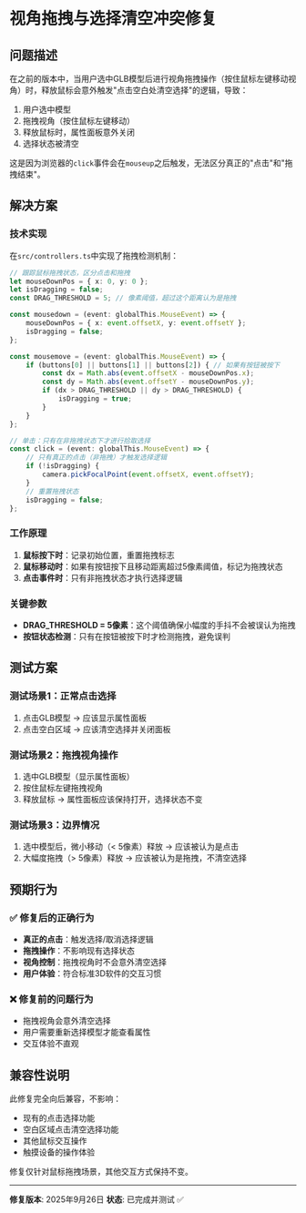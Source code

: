 # 视角拖拽与选择清空冲突修复

## 问题描述

在之前的版本中，当用户选中GLB模型后进行视角拖拽操作（按住鼠标左键移动视角）时，释放鼠标会意外触发"点击空白处清空选择"的逻辑，导致：

1. 用户选中模型
2. 拖拽视角（按住鼠标左键移动）
3. 释放鼠标时，属性面板意外关闭
4. 选择状态被清空

这是因为浏览器的`click`事件会在`mouseup`之后触发，无法区分真正的"点击"和"拖拽结束"。

## 解决方案

### 技术实现

在`src/controllers.ts`中实现了拖拽检测机制：

```typescript
// 跟踪鼠标拖拽状态，区分点击和拖拽
let mouseDownPos = { x: 0, y: 0 };
let isDragging = false;
const DRAG_THRESHOLD = 5; // 像素阈值，超过这个距离认为是拖拽

const mousedown = (event: globalThis.MouseEvent) => {
    mouseDownPos = { x: event.offsetX, y: event.offsetY };
    isDragging = false;
};

const mousemove = (event: globalThis.MouseEvent) => {
    if (buttons[0] || buttons[1] || buttons[2]) { // 如果有按钮被按下
        const dx = Math.abs(event.offsetX - mouseDownPos.x);
        const dy = Math.abs(event.offsetY - mouseDownPos.y);
        if (dx > DRAG_THRESHOLD || dy > DRAG_THRESHOLD) {
            isDragging = true;
        }
    }
};

// 单击：只有在非拖拽状态下才进行拾取选择
const click = (event: globalThis.MouseEvent) => {
    // 只有真正的点击（非拖拽）才触发选择逻辑
    if (!isDragging) {
        camera.pickFocalPoint(event.offsetX, event.offsetY);
    }
    // 重置拖拽状态
    isDragging = false;
};
```

### 工作原理

1. **鼠标按下时**：记录初始位置，重置拖拽标志
2. **鼠标移动时**：如果有按钮按下且移动距离超过5像素阈值，标记为拖拽状态
3. **点击事件时**：只有非拖拽状态才执行选择逻辑

### 关键参数

- **DRAG_THRESHOLD = 5像素**：这个阈值确保小幅度的手抖不会被误认为拖拽
- **按钮状态检测**：只有在按钮被按下时才检测拖拽，避免误判

## 测试方案

### 测试场景1：正常点击选择
1. 点击GLB模型 → 应该显示属性面板
2. 点击空白区域 → 应该清空选择并关闭面板

### 测试场景2：拖拽视角操作
1. 选中GLB模型（显示属性面板）
2. 按住鼠标左键拖拽视角
3. 释放鼠标 → 属性面板应该保持打开，选择状态不变

### 测试场景3：边界情况
1. 选中模型后，微小移动（< 5像素）释放 → 应该被认为是点击
2. 大幅度拖拽（> 5像素）释放 → 应该被认为是拖拽，不清空选择

## 预期行为

### ✅ 修复后的正确行为
- **真正的点击**：触发选择/取消选择逻辑
- **拖拽操作**：不影响现有选择状态
- **视角控制**：拖拽视角时不会意外清空选择
- **用户体验**：符合标准3D软件的交互习惯

### ❌ 修复前的问题行为
- 拖拽视角会意外清空选择
- 用户需要重新选择模型才能查看属性
- 交互体验不直观

## 兼容性说明

此修复完全向后兼容，不影响：
- 现有的点击选择功能
- 空白区域点击清空选择功能
- 其他鼠标交互操作
- 触摸设备的操作体验

修复仅针对鼠标拖拽场景，其他交互方式保持不变。

---

**修复版本**: 2025年9月26日
**状态**: 已完成并测试 ✅